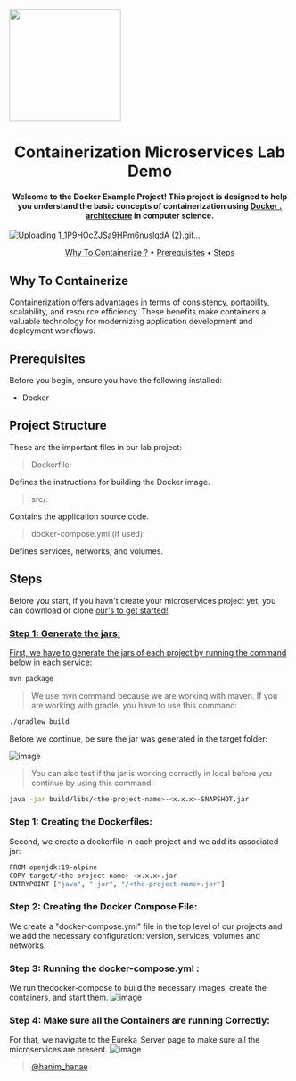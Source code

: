 <img src="https://github.com/hhanae/docker-demo-lab/assets/97336261/863ae84e-5c9f-43fd-8538-f7ed51902268" width="200">
<h1 align="center">
  Containerization Microservices Lab Demo
  <br>
</h1>

<h4 align="center">Welcome to the Docker Example Project! This project is designed to help you understand the basic concepts of containerization using <a href="(https://www.docker.com/)" target="_blank">Docker . architecture</a> in computer science.</h4>

![Uploading 1_1P9HOcZJSa9HPm6nuslqdA (2).gif…]()



<p align="center">
  <a href="#why-to-containerize">Why To Containerize ?</a> •
  <a href="#prerequisites">Prerequisites</a> •
  <a href="#steps">Steps</a> 
</p>



## Why To Containerize

Containerization offers advantages in terms of consistency, portability, scalability, and resource efficiency. These benefits make containers a valuable technology for modernizing application development and deployment workflows.


## Prerequisites

Before you begin, ensure you have the following installed:

* Docker

## Project Structure

These are the important files in our lab project:

> Dockerfile:

Defines the instructions for building the Docker image.

> src/:

Contains the application source code.

> docker-compose.yml (if used):

Defines services, networks, and volumes.


## Steps

Before you start, if you havn't create your microservices project yet, you can download or clone <a href="(https://www.docker.com/](https://github.com/hhanae/microservices_demo/tree/main)" target="_blank">our's to get started!

### Step 1: Generate the jars:

First, we have to generate the jars of each project by running the command below in each service:

```bash
mvn package
```

> We use mvn command because we are working with maven. If you are working with gradle, you have to use this command:

```bash
./gradlew build
```

Before we continue, be sure the jar was generated in the target folder:

![image](https://github.com/hhanae/microservices_demo/assets/97336261/dde949a1-8a3e-4705-8b15-91a090c872c6)

> You can also test if the jar is working correctly in local before you continue by using this command:

```bash
java -jar build/libs/<the-project-name>-<x.x.x>-SNAPSHOT.jar
```

### Step 1: Creating the Dockerfiles:

Second, we create a dockerfile in each project and we add its associated jar:
```bash
FROM openjdk:19-alpine
COPY target/<the-project-name>-<x.x.x>.jar
ENTRYPOINT ["java", "-jar", "/<the-project-name>.jar"]
```
### Step 2: Creating the Docker Compose File:
We create a "docker-compose.yml" file in the top level of our projects and we add the necessary configuration: version, services, volumes and networks.

### Step 3: Running the docker-compose.yml :
We run thedocker-compose to build the necessary images, create the containers, and start them.
![image](https://github.com/hhanae/docker-demo-lab/assets/97336261/e380c8cb-1a5e-4e49-b72b-0de97f059af3)

### Step 4: Make sure all the Containers are running Correctly:
For that, we navigate to the Eureka_Server page to make sure all the microservices are present.
![image](https://github.com/hhanae/docker-demo-lab/assets/97336261/657f2f8d-7839-44d6-b5cf-d165d8913bbf)


> [@hanim_hanae]([https://twitter.com/amit_merchant](https://hanim-hanae.vercel.app/)https://hanim-hanae.vercel.app/)


